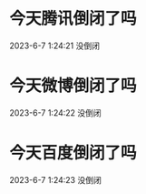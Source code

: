 # 今天腾讯倒闭了吗

2023-6-7 1:24:21 没倒闭

# 今天微博倒闭了吗

2023-6-7 1:24:22 没倒闭

# 今天百度倒闭了吗

2023-6-7 1:24:23 没倒闭

